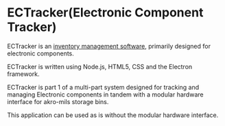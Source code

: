 # ECTracker(Electronic Component Tracker)

ECTracker is an [inventory management software](https://en.wikipedia.org/wiki/Inventory_management_software), primarily designed for electronic components.

ECTracker is written using Node.js, HTML5, CSS and the Electron framework.

ECTracker is part 1 of a multi-part system designed for tracking and managing Electronic components in tandem with a modular hardware interface for akro-mils storage bins.

This application can be used as is without the modular hardware interface.
